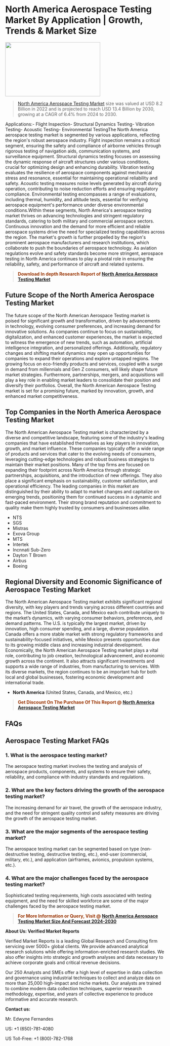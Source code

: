 <p><h1>North America Aerospace Testing Market By Application | Growth, Trends & Market Size</h1><p><img class="aligncenter size-medium wp-image-105565" src="https://ffe5etoiles.com/wp-content/uploads/2025/01/MST7-300x171.png" alt="" width="300" height="171" /></p><blockquote><p><a href="https://www.verifiedmarketreports.com/download-sample/?rid=581692&utm_source=Github-NA&utm_medium=358" target="_blank">North America Aerospace Testing Market</a> size was valued at USD 8.2 Billion in 2022 and is projected to reach USD 13.4 Billion by 2030, growing at a CAGR of 6.4% from 2024 to 2030.</p></blockquote>Applications:- Flight Inspection- Structural Dynamics Testing- Vibration Testing- Acoustic Testing- Environmental TestingThe North America aerospace testing market is segmented by various applications, reflecting the region's robust aerospace industry. Flight inspection remains a critical segment, ensuring the safety and compliance of airborne vehicles through rigorous testing of navigation aids, communication systems, and surveillance equipment. Structural dynamics testing focuses on assessing the dynamic response of aircraft structures under various conditions, crucial for optimizing design and enhancing durability. Vibration testing evaluates the resilience of aerospace components against mechanical stress and resonance, essential for maintaining operational reliability and safety. Acoustic testing measures noise levels generated by aircraft during operation, contributing to noise reduction efforts and ensuring regulatory compliance. Environmental testing encompasses a range of evaluations, including thermal, humidity, and altitude tests, essential for verifying aerospace equipment's performance under diverse environmental conditions.Within these segments, North America's aerospace testing market thrives on advancing technologies and stringent regulatory standards, catering to both military and commercial aerospace sectors. Continuous innovation and the demand for more efficient and reliable aerospace systems drive the need for specialized testing capabilities across the region. The market's growth is further propelled by the region's prominent aerospace manufacturers and research institutions, which collaborate to push the boundaries of aerospace technology. As aviation regulations evolve and safety standards become more stringent, aerospace testing in North America continues to play a pivotal role in ensuring the reliability, safety, and performance of aircraft and related systems.</p><blockquote><p><span style="color: #993300;"><strong>Download In depth Research Report of <a href="https://www.verifiedmarketreports.com/download-sample/?rid=581692&utm_source=Github-NA&utm_medium=358">North America Aerospace Testing Market</a></strong></span></p></blockquote><h2>Future Scope of the North America Aerospace Testing Market</h2><p>The future scope of the North American Aerospace Testing market is poised for significant growth and transformation, driven by advancements in technology, evolving consumer preferences, and increasing demand for innovative solutions. As companies continue to focus on sustainability, digitalization, and enhanced customer experiences, the market is expected to witness the emergence of new trends, such as automation, artificial intelligence integration, and personalized offerings. Additionally, regulatory changes and shifting market dynamics may open up opportunities for companies to expand their operations and explore untapped regions. The growing focus on eco-friendly products and services, coupled with a surge in demand from millennials and Gen Z consumers, will likely shape future market strategies. Furthermore, partnerships, mergers, and acquisitions will play a key role in enabling market leaders to consolidate their position and diversify their portfolios. Overall, the North American Aerospace Testing market is set for a promising future, marked by innovation, growth, and enhanced market competitiveness.</p><h2>Top Companies in the North America Aerospace Testing Market</h2><p>The North American Aerospace Testing market is characterized by a diverse and competitive landscape, featuring some of the industry's leading companies that have established themselves as key players in innovation, growth, and market influence. These companies typically offer a wide range of products and services that cater to the evolving needs of consumers, leveraging cutting-edge technologies and robust business strategies to maintain their market positions. Many of the top firms are focused on expanding their footprint across North America through strategic partnerships, acquisitions, and the introduction of new offerings. They also place a significant emphasis on sustainability, customer satisfaction, and operational efficiency. The leading companies in this market are distinguished by their ability to adapt to market changes and capitalize on emerging trends, positioning them for continued success in a dynamic and fast-paced environment. Their strong brand reputation and commitment to quality make them highly trusted by consumers and businesses alike.</p><p><ul><li>NTS </li><li> SGS </li><li> Mistras </li><li> Exova Group </li><li> MTS </li><li> Intertek </li><li> Incnnati Sub-Zero </li><li> Dayton T Brown </li><li> Airbus </li><li> Boeing</li></ul></p><h2>Regional Diversity and Economic Significance of Aerospace Testing Market</h2><p>The North American Aerospace Testing market exhibits significant regional diversity, with key players and trends varying across different countries and regions. The United States, Canada, and Mexico each contribute uniquely to the market’s dynamics, with varying consumer behaviors, preferences, and demand patterns. The U.S. is typically the largest market, driven by innovation, high consumer spending, and a large, diverse population. Canada offers a more stable market with strong regulatory frameworks and sustainability-focused initiatives, while Mexico presents opportunities due to its growing middle class and increasing industrial development. Economically, the North American Aerospace Testing market plays a vital role, contributing to job creation, technological advancement, and economic growth across the continent. It also attracts significant investments and supports a wide range of industries, from manufacturing to services. With its diverse markets, the region continues to be an important hub for both local and global businesses, fostering economic development and international trade.</p><ul> <li><strong>North America</strong> (United States, Canada, and Mexico, etc.)</li></ul><blockquote><p><span style="color: #993300;"><strong>Get Discount On The Purchase Of This Report @ <a href="https://www.verifiedmarketreports.com/ask-for-discount/?rid=581692&utm_source=Github-NA&utm_medium=358">North America Aerospace Testing Market</a></strong></span></p></blockquote><h2>FAQs</h2><p><h2>Aerospace Testing Market FAQs</h1><h3>1. What is the aerospace testing market?</div><div></h3><p>The aerospace testing market involves the testing and analysis of aerospace products, components, and systems to ensure their safety, reliability, and compliance with industry standards and regulations.</p><h3>2. What are the key factors driving the growth of the aerospace testing market?</div><div></h3><p>The increasing demand for air travel, the growth of the aerospace industry, and the need for stringent quality control and safety measures are driving the growth of the aerospace testing market.</p><h3>3. What are the major segments of the aerospace testing market?</div><div></h3><p>The aerospace testing market can be segmented based on type (non-destructive testing, destructive testing, etc.), end-user (commercial, military, etc.), and application (airframes, avionics, propulsion systems, etc.).</p><h3>4. What are the major challenges faced by the aerospace testing market?</div><div></h3><p>Sophisticated testing requirements, high costs associated with testing equipment, and the need for skilled workforce are some of the major challenges faced by the aerospace testing market.</p><!-- Add more FAQs and answers --></body></html></p><blockquote><p><span style="color: #993300;"><strong>For More Information or Query, Visit @ <a href="https://www.verifiedmarketreports.com/product/aerospace-testing-market/">North America Aerospace Testing Market Size And Forecast 2024-2030</a></strong></span></p></blockquote><p><strong>About Us: Verified Market Reports</strong></p><p>Verified Market Reports is a leading Global Research and Consulting firm servicing over 5000+ global clients. We provide advanced analytical research solutions while offering information-enriched research studies. We also offer insights into strategic and growth analyses and data necessary to achieve corporate goals and critical revenue decisions.</p><p>Our 250 Analysts and SMEs offer a high level of expertise in data collection and governance using industrial techniques to collect and analyze data on more than 25,000 high-impact and niche markets. Our analysts are trained to combine modern data collection techniques, superior research methodology, expertise, and years of collective experience to produce informative and accurate research.</p><p><strong>Contact us:</strong></p><p>Mr. Edwyne Fernandes</p><p>US: +1 (650)-781-4080</p><p>US Toll-Free: +1 (800)-782-1768</p>
